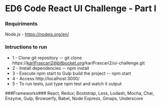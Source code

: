 # ED6 Code React UI Challenge - Part I #

### Requiriments ###
Node.js - https://nodejs.org/en/


### Intructions to run ###
* 1 - Clone git repository -- git clone https://karlFrascari2@bitbucket.org/karlFrascari2/ui-challenge.git
* 2 - Install dependencies -- npm install
* 3 - Execute npm start to Gulp build the project -- npm start
* 4 - Access http://localhost:3000/
* 5 - To run tests, just type npm test and watch it output


###Frameworks###
React, Redux;
Bootstrap,
Less,
Lodash,
Mocha,
Chai,
Enzyme,
Gulp,
Browserfy,
Babel,
Node Express,
Gmaps,
Underscore

